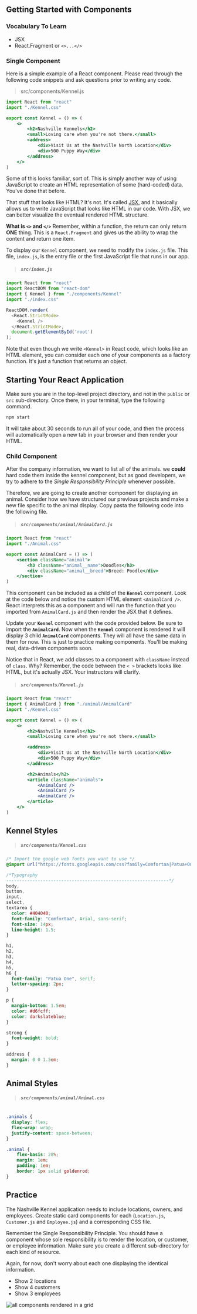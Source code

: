 ## Getting Started with Components

### Vocabulary To Learn
* JSX
* React.Fragment or `<>...</>`


### Single Component

Here is a simple example of a React component. Please read through the following code snippets and ask questions prior to writing any code.


> src/components/Kennel.js

```jsx
import React from "react"
import "./Kennel.css"

export const Kennel = () => (
    <>
        <h2>Nashville Kennels</h2>
        <small>Loving care when you're not there.</small>
        <address>
            <div>Visit Us at the Nashville North Location</div>
            <div>500 Puppy Way</div>
        </address>
    </>
)
```

Some of this looks familiar, sort of. This is simply another way of using JavaScript to create an HTML representation of some (hard-coded) data. You've done that before.

That stuff that looks like HTML? It's not. It's called [JSX](https://reactjs.org/docs/introducing-jsx.html), and it basically allows us to write JavaScript that looks like HTML in our code. With JSX, we can better visualize the eventual rendered HTML structure.

**What is `<>` and `</>`**
Remember, within a function, the return can only return **ONE** thing. This is a `React.Fragment` and gives us the ability to wrap the content and return one item.

To display our `Kennel` component, we need to modify the `index.js` file. This file, `index.js`, is the entry file or the first JavaScript file that runs in our app.

> ##### `src/index.js`

```js
import React from "react"
import ReactDOM from "react-dom"
import { Kennel } from "./components/Kennel"
import "./index.css"

ReactDOM.render(
  <React.StrictMode>
    <Kennel />
  </React.StrictMode>,
  document.getElementById('root')
);
```

Note that even though we write `<Kennel>` in React code, which looks like an HTML element, you can consider each one of your components as a factory function. It's just a function that returns an object.

## Starting Your React Application

Make sure you are in the top-level project directory, and not in the `public` or `src` sub-directory. Once there, in your terminal, type the following command.

```sh
npm start
```

It will take about 30 seconds to run all of your code, and then the process will automatically open a new tab in your browser and then render your HTML.

### Child Component

After the company information, we want to list all of the animals. we **could** hard code them inside the kennel component, but as good developers, we try to adhere to the _Single Responsibility Principle_ whenever possible.

Therefore, we are going to create another component for displaying an animal. Consider how we have structured our previous projects and make a new file specific to the animal display. Copy pasta the following code into the following file.

> ##### `src/components/animal/AnimalCard.js`

```jsx
import React from "react"
import "./Animal.css"

export const AnimalCard = () => (
    <section className="animal">
        <h3 className="animal__name">Doodles</h3>
        <div className="animal__breed">Breed: Poodle</div>
    </section>
)
```

This component can be included as a child of the **`Kennel`** component. Look at the code below and notice the custom HTML element `<AnimalCard />`. React interprets this as a component and will run the function that you imported from `AnimalCard.js` and then render the JSX that it defines.

Update your **`Kennel`** component with the code provided below. Be sure to import the **`AnimalCard`**. Now when the **`Kennel`** component is rendered it will display 3 child **`AnimalCard`** components. They will all have the same data in them for now. This is just to practice making components. You'll be making real, data-driven components soon.

Notice that in React, we add classes to a component with `className` instead of `class`. Why? Remember, the code between the `< >` brackets looks like HTML, but it's actually JSX. Your instructors will clarify.

> ##### `src/components/Kennel.js`

```jsx
import React from "react"
import { AnimalCard } from "./animal/AnimalCard"
import "./Kennel.css"

export const Kennel = () => (
    <>
        <h2>Nashville Kennels</h2>
        <small>Loving care when you're not there.</small>

        <address>
            <div>Visit Us at the Nashville North Location</div>
            <div>500 Puppy Way</div>
        </address>

        <h2>Animals</h2>
        <article className="animals">
            <AnimalCard />
            <AnimalCard />
            <AnimalCard />
        </article>
    </>
)
```

## Kennel Styles

> ##### `src/components/Kennel.css`

```css
/* Import the google web fonts you want to use */
@import url("https://fonts.googleapis.com/css?family=Comfortaa|Patua+One");

/*Typography
--------------------------------------------------------------*/
body,
button,
input,
select,
textarea {
  color: #404040;
  font-family: "Comfortaa", Arial, sans-serif;
  font-size: 14px;
  line-height: 1.5;
}

h1,
h2,
h3,
h4,
h5,
h6 {
  font-family: "Patua One", serif;
  letter-spacing: 2px;
}

p {
  margin-bottom: 1.5em;
  color: #d6fcff;
  color: darkslateblue;
}

strong {
  font-weight: bold;
}

address {
  margin: 0 0 1.5em;
}
```

## Animal Styles

> ##### `src/components/animal/Animal.css`

```css

.animals {
  display: flex;
  flex-wrap: wrap;
  justify-content: space-between;
}

.animal {
    flex-basis: 28%;
    margin: 1em;
    padding: 1em;
    border: 1px solid goldenrod;
}
```

## Practice

The Nashville Kennel application needs to include locations, owners, and employees. Create static card components for each (`Location.js`, `Customer.js` and `Employee.js`) and a corresponding CSS file.

Remember the Single Responsibility Principle. You should have a component whose sole responsibility is to render the location, or customer, or employee information. Make sure you create a different sub-directory for each kind of resource.

Again, for now, don't worry about each one displaying the identical information. 

* Show 2 locations
* Show 4 customers
* Show 3 employees

![all components rendered in a grid](./images/hard-coded-components.png)